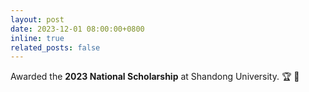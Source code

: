 ```yaml
---
layout: post
date: 2023-12-01 08:00:00+0800
inline: true
related_posts: false
---
```


Awarded the **2023 National Scholarship** at Shandong University.
:trophy: :tada:
